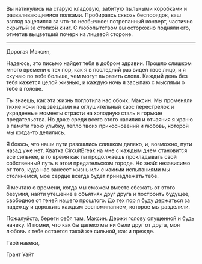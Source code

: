 Вы наткнулись на старую кладовую, забитую пыльными коробками и разваливающимися полками. Пробираясь сквозь беспорядок, ваш взгляд зацепился за что-то необычное: потрепанный конверт, частично скрытый за стопкой книг. С любопытством вы осторожно подняли его, отметив выцветший почерк на лицевой стороне.

---

Дорогая Максин,

Надеюсь, это письмо найдет тебя в добром здравии. Прошло слишком много времени с тех пор, как я в последний раз видел твое лицо, и я скучаю по тебе больше, чем могут выразить слова. Каждый день без тебя кажется целой жизнью, и каждую ночь я засыпаю с мыслями о тебе в голове.

Ты знаешь, как эта жизнь поглотила нас обоих, Максин. Мы променяли тихие ночи под звездами на оглушительный хаос перестрелок и украденные моменты страсти на холодную сталь и горькие предательства. Но даже среди всего этого насилия и отчаяния я храню в памяти твою улыбку, тепло твоих прикосновений и любовь, которой мы когда-то делились.

Я боюсь, что наши пути разошлись слишком далеко, и, возможно, пути назад уже нет. Хватка CircuitBreak на мне с каждым днем становится все сильнее, в то время как ты продолжаешь прокладывать свой собственный путь в этом предательском городе. Но знай: независимо от того, куда нас занесет жизнь или с какими испытаниями мы столкнемся, мое сердце всегда будет принадлежать тебе.

Я мечтаю о времени, когда мы сможем вместе сбежать от этого безумия, найти утешение в объятиях друг друга и построить будущее, свободное от теней нашего прошлого. До тех пор я буду держаться за надежду и дорожить каждым воспоминанием, которое мы разделили.

Пожалуйста, береги себя там, Максин. Держи голову опущенной и будь начеку. И помни, что как бы далеко мы ни были друг от друга, моя любовь к тебе остается такой же сильной, как и прежде.

Твой навеки,

Грант Уайт
